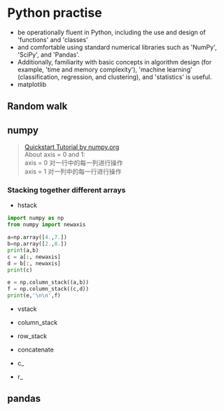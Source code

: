 Python practise
===

* be operationally fluent in Python, including the use and design of 'functions' and 'classes'
* and comfortable using standard numerical libraries such as 'NumPy', 'SciPy', and 'Pandas'. 
* Additionally, familiarity with basic concepts in algorithm design (for example, 'time and memory complexity'), 'machine learning' (classification, regression, and clustering), and 'statistics' is useful.
* matplotlib

## Random walk

## numpy
> [Quickstart Tutorial by numpy.org](https://www.numpy.org/devdocs/user/quickstart.html)<br>
> About axis = 0 and 1: <br> axis = 0 对一行中的每一列进行操作 <br>  axis = 1 对一列中的每一行进行操作 <br>


### Stacking together different arrays

* hstack
```python
import numpy as np
from numpy import newaxis

a=np.array([4.,7.])
b=np.array([2.,8.])
print(a,b)
c = a[:, newaxis]
d = b[:, newaxis]
print(c)

e = np.column_stack((a,b))
f = np.column_stack((c,d))
print(e,'\n\n',f)
```
* vstack

* column_stack

* row_stack

* concatenate

* c_

* r_

## pandas
